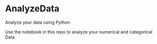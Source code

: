 # AnalyzeData
Analyze your data using Python

Use the notebook in this repo to analyze your numerical and categorical Data
